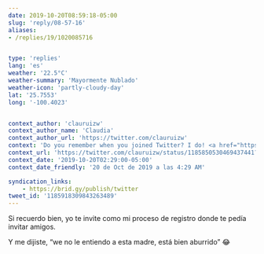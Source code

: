 ```yaml
---
date: 2019-10-20T08:59:18-05:00
slug: 'reply/08-57-16'
aliases:
- /replies/19/1020085716


type: 'replies'
lang: 'es'
weather: '22.5°C'
weather-summary: 'Mayormente Nublado'
weather-icon: 'partly-cloudy-day'
lat: '25.7553'
long: '-100.4023'


context_author: 'clauruizw'
context_author_name: 'Claudia'
context_author_url: 'https://twitter.com/clauruizw'
context: 'Do you remember when you joined Twitter? I do! ‪<a href="https://twitter.com/hashtag/MyTwitterAnniversary">#MyTwitterAnniversary</a>'
context_url: 'https://twitter.com/clauruizw/status/1185850530469437441?s=12'
context_date: '2019-10-20T02:29:00-05:00'
context_date_friendly: '20 de Oct de 2019 a las 4:29 AM'

syndication_links:
    - https://brid.gy/publish/twitter
tweet_id: '1185918309843263489'
---
```

Si recuerdo bien, yo te invite como mi proceso de registro donde te pedía invitar amigos.

Y me dijiste, “we no le entiendo a esta madre, está bien aburrido” 😂
